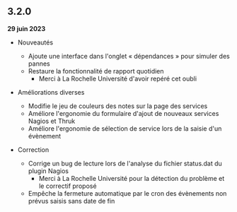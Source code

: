 ## 3.2.0
**29 juin 2023**

- Nouveautés
    - Ajoute une interface dans l'onglet « dépendances » pour simuler des pannes
    - Restaure la fonctionnalité de rapport quotidien
        - Merci à La Rochelle Université d'avoir repéré cet oubli

- Améliorations diverses
    - Modifie le jeu de couleurs des notes sur la page des services
    - Améliore l'ergonomie du formulaire d'ajout de nouveaux services Nagios et Thruk
    - Améliore l'ergonomie de sélection de service lors de la saisie d'un évènement

- Correction
    - Corrige un bug de lecture lors de l'analyse du fichier status.dat du plugin Nagios
        - Merci à La Rochelle Université pour la détection du problème et le correctif proposé
    - Empêche la fermeture automatique par le cron des évènements non prévus saisis sans date de fin
